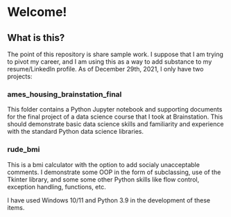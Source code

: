 # Welcome!
## What is this?
The point of this repository is share sample work. I suppose that I am trying to pivot my career, and I am using this as a way to add substance to my resume/LinkedIn profile. As of December 29th, 2021, I only have two projects:
### ames_housing_brainstation_final
This folder contains a Python Jupyter notebook and supporting documents for the final project of a data science course that I took at Brainstation. This should demonstrate basic data science skills and familiarity and experience with the standard Python data science libraries.
### rude_bmi
This is a bmi calculator with the option to add socialy unacceptable comments. I demonstrate some OOP in the form of subclassing, use of the Tkinter library, and some some other Python skills like flow control, exception handling, functions, etc.

I have used Windows 10/11 and Python 3.9 in the development of these items.